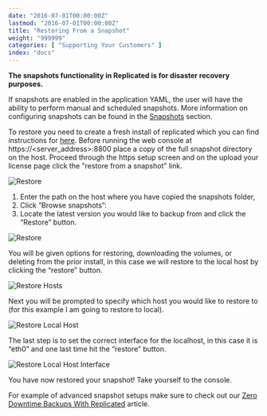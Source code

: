 ```yaml
---
date: "2016-07-01T00:00:00Z"
lastmod: "2016-07-01T00:00:00Z"
title: "Restoring From a Snapshot"
weight: "999999"
categories: [ "Supporting Your Customers" ]
index: "docs"
---
```


**The snapshots functionality in Replicated is for disaster recovery purposes.**

If snapshots are enabled in the application YAML, the user will have the ability
to perform manual and scheduled snapshots.  More information on configuring snapshots can be
found in the [Snapshots](/docs/packaging-an-application/snapshots/) section.

To restore you need to create a fresh install of replicated which you can find instructions
for [here](/docs/distributing-an-application/installing-via-script/). Before
running the web console at https://<server_address>:8800 place a copy of the full snapshot directory
on the host. Proceed through the https setup screen and on the upload your license page click the
"restore from a snapshot" link.

![Restore](/images/post-screens/restore-start.png)

1. Enter the path on the host where you have copied the snapshots folder,
1. Click “Browse snapshots”:
1. Locate the latest version you would like to backup from and click the “Restore” button.

![Restore](/images/post-screens/restore-location.png)

You will be given options for restoring, downloading the volumes, or deleting from the prior
install, in this case we will restore to the local host by clicking the “restore” button.

![Restore Hosts](/images/post-screens/restore-hosts.png)

Next you will be prompted to specify which host you would like to restore to (for this example
I am going to restore to local).

![Restore Local Host](/images/post-screens/restore-local-host.png)

The last step is to set the correct interface for the localhost, in this case it is “eth0” and one last time hit the “restore” button.

![Restore Local Host Interface](/images/post-screens/restore-local-host-interface.png)

You have now restored your snapshot! Take yourself to the console.

For example of advanced snapshot setups make sure to check out our
[Zero Downtime Backups With Replicated](/docs/kb/developer-resources/zero-downtime-backup/) article.

